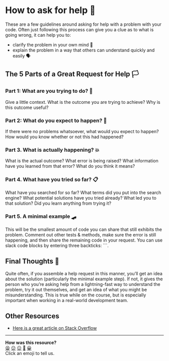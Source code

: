 # How to ask for help 🙏

These are a few guidelines around asking for help with a problem with your code. Often just following this process can give you a clue as to what is going wrong, it can help you to:
  * clarify the problem in your own mind 🧠
  * explain the problem in a way that others can understand quickly and easily 🗣️

## The 5 Parts of a Great Request for Help 🏳️

### Part 1: What are you trying to do? 🤔

Give a little context. What is the outcome you are trying to achieve? Why is this outcome useful?

### Part 2:  What do you expect to happen? 🚀

If there were no problems whatsoever, what would you expect to happen? How would you know whether or not this had happened?

### Part 3. What is actually happening? 💥

What is the actual outcome? What error is being raised? What information have you learned from that error? What do you think it means?

### Part 4. What have you tried so far? 📋

What have you searched for so far? What terms did you put into the search engine? What potential solutions have you tried already? What led you to that solution? Did you learn anything from trying it?

### Part 5. A minimal example 🛹

This will be the smallest amount of code you can share that still exhibits the problem. Comment out other tests & methods, make sure the error is still happening, and then share the remaining code in your request. You can use slack code blocks by entering three backticks: ```.

## Final Thoughts 💬

Quite often, if you assemble a help request in this manner, you’ll get an idea about the solution (particularly the minimal example step). If not, it gives the person who you’re asking help from a lightning-fast way to understand the problem, try it out themselves, and get an idea of what you might be misunderstanding. This is true while on the course, but is especially important when working in a real-world development team.

## Other Resources

* [Here is a great article on Stack Overflow](https://stackoverflow.com/help/how-to-ask)

<!-- BEGIN GENERATED SECTION DO NOT EDIT -->

---

**How was this resource?**  
[😫](https://airtable.com/shrUJ3t7KLMqVRFKR?prefill_Repository=makersacademy/ruby_foundations&prefill_File=pills/asking_better_questions.md&prefill_Sentiment=😫) [😕](https://airtable.com/shrUJ3t7KLMqVRFKR?prefill_Repository=makersacademy/ruby_foundations&prefill_File=pills/asking_better_questions.md&prefill_Sentiment=😕) [😐](https://airtable.com/shrUJ3t7KLMqVRFKR?prefill_Repository=makersacademy/ruby_foundations&prefill_File=pills/asking_better_questions.md&prefill_Sentiment=😐) [🙂](https://airtable.com/shrUJ3t7KLMqVRFKR?prefill_Repository=makersacademy/ruby_foundations&prefill_File=pills/asking_better_questions.md&prefill_Sentiment=🙂) [😀](https://airtable.com/shrUJ3t7KLMqVRFKR?prefill_Repository=makersacademy/ruby_foundations&prefill_File=pills/asking_better_questions.md&prefill_Sentiment=😀)  
Click an emoji to tell us.

<!-- END GENERATED SECTION DO NOT EDIT -->
